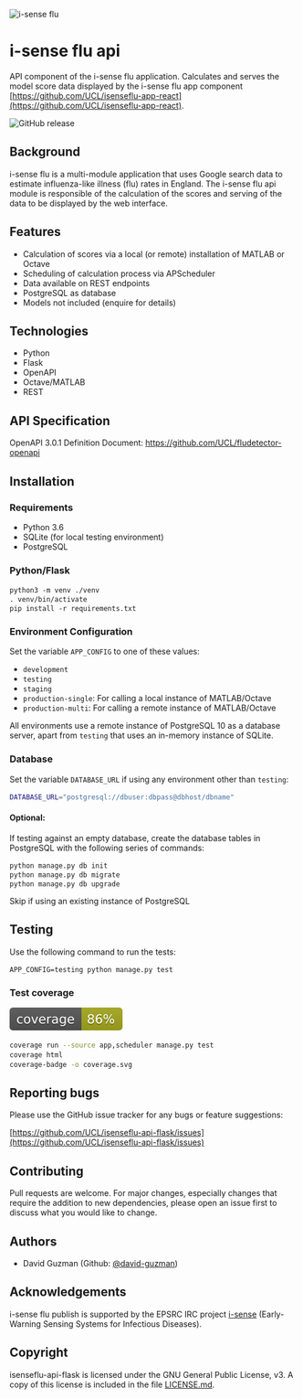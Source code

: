 ![i-sense flu](https://res.cloudinary.com/uclfmedia/image/upload/v1563449524/isenseflu/logo_300.svg)

# i-sense flu api

API component of the i-sense flu application. Calculates and serves the model score data displayed by the i-sense flu app component [https://github.com/UCL/isenseflu-app-react](https://github.com/UCL/isenseflu-app-react).

![GitHub release](https://img.shields.io/github/release/UCL/isenseflu-api-flask.svg)

## Background

i-sense flu is a multi-module application that uses Google search data to estimate influenza-like illness (flu) rates in England. The i-sense flu api module is responsible of the calculation of the scores and serving of the data to be displayed by the web interface.


## Features

- Calculation of scores via a local (or remote) installation of MATLAB or Octave
- Scheduling of calculation process via APScheduler
- Data available on REST endpoints
- PostgreSQL as database
- Models not included (enquire for details)


## Technologies

- Python
- Flask
- OpenAPI
- Octave/MATLAB
- REST


## API Specification

OpenAPI 3.0.1 Definition Document: https://github.com/UCL/fludetector-openapi

## Installation

### Requirements

- Python 3.6
- SQLite (for local testing environment)
- PostgreSQL


### Python/Flask

```commandline
python3 -m venv ./venv
. venv/bin/activate
pip install -r requirements.txt
```

### Environment Configuration

Set the variable `APP_CONFIG` to one of these values:

- `development`
- `testing`
- `staging`
- `production-single`: For calling a local instance of MATLAB/Octave
- `production-multi`: For calling a remote instance of MATLAB/Octave

All environments use a remote instance of PostgreSQL 10 as a database server, apart from `testing` that uses an 
in-memory instance of SQLite.

### Database

Set the variable `DATABASE_URL` if using any environment other than `testing`:

```bash
DATABASE_URL="postgresql://dbuser:dbpass@dbhost/dbname"
```

#### Optional:

If testing against an empty database, create the database tables in PostgreSQL with the following series of commands:

```commandline
python manage.py db init
python manage.py db migrate
python manage.py db upgrade
```

Skip if using an existing instance of PostgreSQL

## Testing

Use the following command to run the tests:

```
APP_CONFIG=testing python manage.py test
```

### Test coverage

![coverage](coverage.svg)

```bash
coverage run --source app,scheduler manage.py test
coverage html
coverage-badge -o coverage.svg
```

## Reporting bugs

Please use the GitHub issue tracker for any bugs or feature suggestions:

[https://github.com/UCL/isenseflu-api-flask/issues](https://github.com/UCL/isenseflu-api-flask/issues)


## Contributing

Pull requests are welcome. For major changes, especially changes that require the addition to new dependencies, please open an issue first to discuss what you would like to change.


## Authors

- David Guzman (Github: [@david-guzman](https://github.com/david-guzman))


## Acknowledgements

i-sense flu publish is supported by the EPSRC IRC project [i-sense](https://www.i-sense.org.uk/) (Early-Warning Sensing Systems for Infectious Diseases).


## Copyright

isenseflu-api-flask is licensed under the GNU General Public License, v3. A copy of this license is included in the file [LICENSE.md](LICENSE.md).
